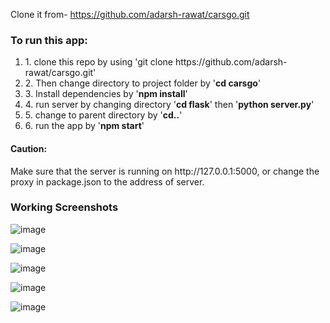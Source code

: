 
Clone it from- https://github.com/adarsh-rawat/carsgo.git


<h3>To run this app:</h3>
<ol>
  <li>1. clone this repo by using 'git clone https://github.com/adarsh-rawat/carsgo.git'</li>
  <li>2. Then change directory to project folder by '<b>cd carsgo</b>'</li>
  <li>3. Install dependencies by '<b>npm install</b>'</li>
  <li>4. run server by changing directory '<b>cd flask</b>' then '<b>python server.py</b>'</li>
  <li>5. change to parent directory by '<b>cd..</b>'</li>
  <li>6. run the app by '<b>npm start</b>'</li>
 </ol>
 
 <h4>Caution:</h4>
 Make sure that the server is running on http://127.0.0.1:5000, or change the proxy in package.json to the address of server.

<h3> Working Screenshots</h3>

![image](https://user-images.githubusercontent.com/43747987/170792222-c7264fcd-7d00-431b-bb5a-11dceb8098b3.png)

![image](https://user-images.githubusercontent.com/43747987/170791763-75570257-2800-4aa6-bb79-9f1ff5add43d.png)

![image](https://user-images.githubusercontent.com/43747987/170791813-fe88842c-3b50-4a2c-ba0d-1dab7dd6f727.png)

![image](https://user-images.githubusercontent.com/43747987/170791913-d4820f2b-49aa-4bd4-ae4b-6c1a5625610f.png)

![image](https://user-images.githubusercontent.com/43747987/170791981-dd9260e4-5365-486f-82c3-46b752bd89ce.png)
